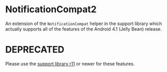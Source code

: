 NotificationCompat2
===================

An extension of the `NotificationCompat` helper in the support library which
actually supports all of the features of the Android 4.1 (Jelly Bean) release.

# DEPRECATED

Please use the [support library r11][support] or newer for these features.


 [support]: http://developer.android.com/tools/extras/support-library.html
